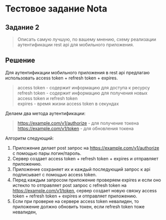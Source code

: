 Тестовое задание Nota
=====================

Задание 2
---------
> Описать самую лучшую, по вашему мнению, схему реализации аутентификации rest api для мобильного приложения. 

Решение
-------

Для аутентификации мобильного приложения в rest api предлагаю использовать access token + refresh token + expires.
> access token - содержит информацию для доступа к ресурсу  
> refresh token - содержит информацию для получения новых access token и refresh token  
> expires - время жизни access token в секундах

Делаем два метода аутентификации: 
> https://example.com/v1/authorize - для получение токена  
> https://example.com/v1/token - для обновления токена

Алгоритм следующий:

1. Приложение делает post запрос на https://example.com/v1/authorize с помощью пары логин/пароль.
2. Сервер создает access token + refresh token + expires и отправляет приложению.
3. Приложение сохраняет их и каждый последующий запрос к api подписывает с помощью access token.
4. Перед каждым запросом приложение проверяем expires и если оно истекло то отправляет post запрос с refresh token на https://example.com/v1/token, сервер создает новую связку access token + refresh token + expires и отправляет приложению.
5. Если при проверке на сервере access token невалиден, то приложение должно обновить токен, если refresh token тоже невалиден, 
